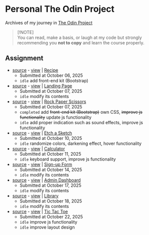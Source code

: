 # Personal The Odin Project
Archives of my journey in [The Odin Project](https://www.theodinproject.com/)

> [!NOTE]\
> You can read, make a basis, or laugh at my code but strongly recommending you **not to copy** and learn the course properly.

## Assignment
- [source](https://github.com/mkgp-dev/personal-top-archive/tree/main/odin-recipes) - [view](https://mkgp-dev.github.io/personal-top-archive/odin-recipes) | [Recipe](https://www.theodinproject.com/lessons/foundations-recipes#assignment)
  - Submitted at October 06, 2025
  - ``idle`` add front-end kit (Bootstrap)
- [source](https://github.com/mkgp-dev/personal-top-archive/tree/main/landing-page) - [view](https://mkgp-dev.github.io/personal-top-archive/landing-page) | [Landing Page](https://www.theodinproject.com/lessons/foundations-landing-page#assignment)
  - Submitted at October 07, 2025
  - ``idle`` modify its contents
- [source](https://github.com/mkgp-dev/personal-top-archive/tree/main/rock-paper-scissors) - [view](https://mkgp-dev.github.io/personal-top-archive/rock-paper-scissors) | [Rock Paper Scissors](https://www.theodinproject.com/lessons/foundations-rock-paper-scissors#assignment)
  - Submitted at October 07, 2025
  - ``completed`` add ~~front-end kit (Bootstrap)~~ own CSS, ~~improve js functionality~~ update js functionality
  - ``idle`` add proper indication such as sound effects, improve js functionality
- [source](https://github.com/mkgp-dev/personal-top-archive/tree/main/etch-a-sketch) - [view](https://mkgp-dev.github.io/personal-top-archive/etch-a-sketch) | [Etch a Sketch](https://www.theodinproject.com/lessons/foundations-etch-a-sketch#assignment)
  - Submitted at October 10, 2025
  - ``idle`` randomize colors, darkening effect, hover functionality
- [source](https://github.com/mkgp-dev/personal-top-archive/tree/main/calculator) - [view](https://mkgp-dev.github.io/personal-top-archive/calculator) | [Calculator](https://www.theodinproject.com/lessons/foundations-calculator#assignment)
  - Submitted at October 11, 2025
  - ``idle`` keyboard support, improve js functionality
- [source](https://github.com/mkgp-dev/personal-top-archive/tree/main/sign-up-form) - [view](https://mkgp-dev.github.io/personal-top-archive/sign-up-form) | [Sign-up Form](https://www.theodinproject.com/lessons/node-path-intermediate-html-and-css-sign-up-form#assignment)
  - Submitted at October 14, 2025
  - ``idle`` modify its contents
- [source](https://github.com/mkgp-dev/personal-top-archive/tree/main/admin-dashboard) - [view](https://mkgp-dev.github.io/personal-top-archive/admin-dashboard) | [Admin Dashboard](https://www.theodinproject.com/lessons/node-path-intermediate-html-and-css-admin-dashboard#assignment)
  - Submitted at October 17, 2025
  - ``idle`` modify its contents
- [source](https://github.com/mkgp-dev/personal-top-archive/tree/main/library) - [view](https://mkgp-dev.github.io/personal-top-archive/library) | [Library](https://www.theodinproject.com/lessons/node-path-javascript-library#assignment)
  - Submitted at October 18, 2025
  - ``idle`` modify its contents
- [source](https://github.com/mkgp-dev/personal-top-archive/tree/main/tic-tac-toe) - [view](https://mkgp-dev.github.io/personal-top-archive/tic-tac-toe) | [Tic Tac Toe](https://www.theodinproject.com/lessons/node-path-javascript-tic-tac-toe#assignment)
  - Submitted at October 22, 2025
  - ``idle`` improve js functionality
  - ``idle`` improve layout design